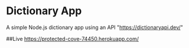 # Dictionary App
A simple Node.js dictionary app using an API "https://dictionaryapi.dev/"

##Live
https://protected-cove-74450.herokuapp.com/
